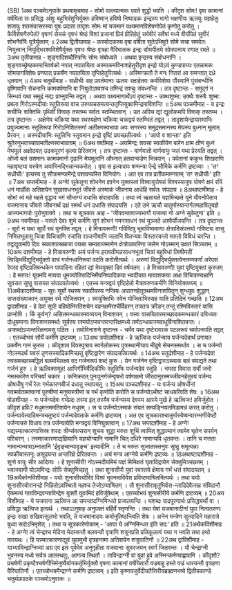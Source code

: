 

  
(SB) 1अथ पञ्चमेऽनुवाके प्रथमामृचमाह - सोमो वल्ल्यात्मकः पवते शुद्धो भवति । कीदृश सोमः! वृषा कामानां वर्षयिता सः प्रसिद्धः अंशुः बहुभिरंशुभिर्युक्तः हविष्मान् हविषो निष्पादकः इन्द्रस्य भागो भक्षणीयः ऋतयुः यज्ञहेतुः शतायुः शतसंवत्सरस्या युषः प्रदाता तादृशः सोमः मां यजमानं वक्ष्यमाणविशेषणोपेतं कृणोतु करोतु । कैर्विशेषणैरुपेतं? वृषाणं सेचकं वृषभं श्रेष्ठं विशां प्रजानां प्रियं प्रीतिहेतुं सर्ववीरं सर्वेषां मध्ये वीर्योपेतं सुवीरं शोभनैर्वीरैः पुत्रैर्युक्तम् ॥
2अथ द्वितीयामाह - कस्योदकस्य वृषा वर्षिता सुतेऽभिषुते सोमे सचा समवेतः नियुत्वान् नियुद्भिरश्वविशेषैर्युक्तः वृषभः श्रेष्ठः वृत्रहा वैरिघातकः इन्द्रः सोमपीतये सोमपानाय रणात् रमते ॥
3अथ तृतीयामाह - शृङ्गादिशब्दैस्त्रिभिः सोमः संबोध्यते । अथवा इन्द्रस्य संबोधनानि । शृङ्गवच्छ्रेष्ठकामाभिवर्षको नपात् नपातयिता अस्माकमविनाशहेतुरीदृश इन्द्रो योऽयं कुण्डपाय्यः एतन्नामकः सोमयागविशेषः प्रणपात् प्रकर्षेण नपातयिता तृप्तिहेतुरित्यर्थः । अस्मिन्क्रतौ ते मनः नितरां आ समन्तात् दध्रे धृतवान् ॥
4अथ चतुर्थीमाह - सध्रीचीः सह प्रवर्तमानाः ऊतयः रक्षाहेतवः कर्मविशेषाः पौंस्यानि पुंसंबन्धीनि वृष्णियानि सेचनानि कामवर्षणानि वा नियुतोऽश्वाश्च तमिन्द्रं सश्चुः संवध्नन्ति । तत्र दृष्टान्तः - समुद्गं न सिन्धवं यथा समुद्रं नद्यः प्राप्नुवन्ति तद्वत् । अथवा वक्ष्यमाणार्थेऽयं दृष्टान्तः - उक्थशुष्मा: उक्थैः शस्त्रैः शुष्माः प्रबला गिरोऽस्मदीयाः स्तुतिरूपा वाच उरुव्यचसमत्यन्ततृप्तियुक्तमिन्द्रमाविशन्ति ॥
5अथ पञ्चमीमाह - य इन्द्रः शचीभिः शक्तिभिः पृथिवीं विष्वक् तस्तम्भ सर्वतः स्तम्भितवान् । उत अपिच द्यां द्युलोकमपि विष्वक् तस्तम्भ । तत्र दृष्टान्तः - अक्षेणेव चक्रिया यथा रथस्यक्षेण चक्रिया चक्रद्वयं स्तम्भितं तद्वत् । तादृशायेन्द्रायास्माभिः प्रयुज्यमानाः स्तुतिरूपा गिरोऽनिशितसर्गा अतीक्ष्णस्वभावा अपः सगरस्य समुद्रसमानस्य मेघस्य बुध्नान् मूलात् प्रैरयन् । अस्मदीयाभिः स्तुतिभिः स्तूयमान इन्द्रो वृष्टिं प्रयच्छतीत्यर्थः । 'आपो व शान्ताः' इति श्रुतेरनुभवाच्चापामतीक्ष्णस्वभावत्वम् ॥
6अथ षष्ठीमाह - अयमिन्द्रः शवसा स्वकीयेन बलेन क्षाम क्षीणं बुध्नं मेघमूलं अक्षोदयत् उदकपूरणं कृत्वा प्रेरितवान् । तत्र दृष्टान्तः - वार्णवातो वार्णवायुः जलं यथा प्रेरयति तद्वत् । ओजो बलं उशमानः कामयमानो दृढानि मेघमूलानि औघ्नात् हतवान्वज्रेण भिन्नवान् । पर्वतानां ककुभः शिखराणि महावृष्ट्या वस्त्रेण अवाभिनद्भिन्नान्यकरोत् । वृषा स इत्यादयः षण्मन्त्रा ऐन्द्रे सौमिके कर्मणि द्रष्टव्याः । 'तꣳ सध्रीचीः' इत्यस्य तु सौत्रामण्यामैन्द्रे पशावप्यस्ति विनियोगः । अत एव तत्र प्रतीकमाम्नातम् 'तꣳ सध्रीचीः' इति ॥
7अथ सप्तमीमाह - हे अग्ने! सुकेतुना शोभनेन ज्ञानेन युक्तस्त्वं विश्वायुपोषसं विश्वस्यायुषः पोषणे क्षमं रयिं धनं मार्डीकं अतिशयेन सुखसाधनभूतं जीवसे अस्माकं जीवनाय आधेहि सर्वतः संपदाय ॥
8अथाष्टमीमाह - हे सोम! त्वं महे महते वृद्धाय भगं सौभाग्यं दधासि संपादयसि । तथा त्वं ऋतायते यज्ञमिच्छते यूने यौवनोपेताय यजमानाय जीवसे जीवनार्थं दक्षं समर्थं धनं दधासि संपादयसि । एते उभे ऋचौ चातुर्मास्यान्तर्गतमहापितृयज्ञे आज्यभागयोः पुरोनुवाक्ये । तथा च सूत्रकार आह - 'जीववन्तावाज्यभागौ यजत्या नो अग्ने सुकेतुना' इति ॥
9अथ नवमीमाह - मरुतो देवाः शुभे कर्मणि सुगं शोभनं गमनसाधनं रथं युञ्जते अश्वैर्योजयन्ति । तत्र दृष्टान्तः - सूरो न यथा सूर्यो रथं युनक्ति तद्वत् । हे मित्रावरूणौ! गविष्टिषु भूमाविष्यमाणाः क्षेत्रादिसंपत्तयो गविष्टयः तासु निमित्तभूतासु चित्रा विचित्राणि रजांसि रञ्जनीयानि जलानि वितन्यवः विस्तारयन्तो मरुतो विविधं चरन्ति । तद्वद्युवामपि दिवः सकाशात्सम्राजा पयसा सम्यग्राजमानेन क्षेत्रोपकारिणा जलेन नोऽस्मान् उक्षतं सिञ्चतम् ॥
10अथ दशमीमाह - हे मित्रावरुणौ! अयं पर्जन्य इरावतीमन्नसाधनभूतां चित्रां बहुविधां त्विषीमतीं त्विड्भिर्विद्युद्भिर्युक्तो वाचं गर्जनध्वनिरूपां वदति करोतीत्यर्थः । अरुणां विद्युद्भिर्युक्तत्वेनारुणवर्णां अरेपसं रेपसा वृष्टिप्रतिबन्धकेन पापादिना रहितां द्यां मेघयुक्तां दिवं वर्षयतम् । हे मित्रावरुणौ! युवां वृष्टियुक्तां कुरुतम् । हे मरुतः! यूयमपि मायया धूमज्योतिरादिभिर्मेघनिष्पादिकया भवदीयया मायाशक्त्या अभ्रा विचित्राण्यभ्राणि सुवसत सुष्ठु वासयत संपादयतेत्यर्थः । एतच्च मन्त्रद्वयं वृष्टिहेतो मैत्रावरुणकर्मणि विनियोक्तव्यम् ॥
11अथैकादशीमाह - सूरः सूर्यो रथस्य स्वकीयस्य नप्त्रियः अपातनहेतून्रथमविनाशयितॄन् शुन्ध्युवः शुद्धान् सप्तसंख्याकान् अयुक्त रथे योजितवान् । स्वयुक्तिभिः स्वेन योजिताभिस्सह याति प्रतिदिनं गच्छति ॥
12अथ द्वादशीमाह - हे देव! सूर्य! वहिष्ठेभिरतिशयेन वहनक्षमैरश्चैर्विहरन् तत्रतत्र क्रीडन् तन्तुं रश्मिविस्तारं यासि प्राप्नोषि । किं कुर्वन्? असितमन्धकारमवव्ययन् विनाशयन् । वस्वः वासयितारमाच्छादकमन्धकारं दविध्वतः दोधूयमानाः विनाशनसमर्थाः सूर्यस्य रश्मयोऽप्स्वन्तरन्तरिक्षमध्ये तमोऽन्धकारमवाधुर्विनाशितवन्तः । अप्शब्दोऽप्यन्तरिक्षनामसु पठितः । तमोविनाशने दृष्टान्तः - चर्मेव यथा दृष्टेरावरकं पटलरूपं चर्मापनयति तद्वत् । एतच्चोभयं सौर्ये कर्मणि द्रष्टव्यम् ॥
13अथ त्रयोदशीमाह - हे ऋत्विजः पर्जन्याय पर्जन्यदेवार्थं प्रगायत प्रकर्षेण गानं कुरुत । कीदृशाय दिवस्पुत्राय स्वर्गलोकस्य पुत्रस्थानीयाय मीढुषे सेचनसमर्थाय । स च पर्जन्यो नोऽस्मदर्थं यवसं तृणसस्यादिकमिच्छतु वृष्टिद्वारेण संपादयत्वित्यर्थः ॥
14अथ चतुर्दशीमाह - हे पर्जन्यदेव! तवसमच्छास्मद्धितं बलमभिलक्ष्य वद गर्जनरूपं शब्दं कुरु । येन गर्जनेन वृष्टिद्वाराऽस्माकं बलं संपद्यते तथा गर्जनं हुरु । हे ऋत्विक्समूह! आभिर्गीभिर्वैदिकीभिः स्तुतिभिः पर्जन्यदेवं स्तुहि । नमसा विवास सर्वो जनो नमस्कारेण परिचर्यां चकार । कनिक्रदत् पुनःपुनर्गर्जन्वृषभो वर्षणक्षमो जीरदानुरस्मज्जीवनहेतुरयं पर्जन्यः ओषधीषु गर्भं रेतः गर्भकारणबीजं दधातु स्थापयतु ॥
15अथ पञ्चदशीमाह - यः पर्जन्य ओषधीनां गवामर्वतामश्वानां पुरुषीणां मनुष्यस्त्रीणां च गर्भं कृणोति करोति स पर्जन्योऽभीष्टं साधयत्विति शेषः ॥
16अथ षोडशीमाह - यः पर्जन्यदेवः गर्भप्रदः तस्मा इत् तस्यैव पर्जन्यस्य देवस्य आस्ये मुखे हे ऋत्विजः! हविर्जुहोत । कीदृशं हविः? मधुमत्तममतिशयेन मधुरम् । स च पर्जन्योऽस्माकं संयतं सम्यङ्नियतमिडामन्नं करत् करोतु । पर्जन्यायेत्यादिमन्त्रचतुष्टयं पर्जन्यदेवताके कर्मणि द्रष्टव्यम् । अत एव सूत्रकारश्चातुर्मास्येष्वन्वारम्भणीयेष्टौ पर्जन्यचरुं विधाय तत्र पर्जन्यायेति मन्त्रद्वयं विनियुक्तवान् ॥
17अथ सप्तदशीमाह - हे अग्ने! यद्यस्मात्कारणात्तिस्रः शरदः त्रीन्संवत्सरान् शुचयः शुद्धा मरुतः शुचिं त्वामित् शुद्धात्मानं त्वामेव घृतेन सपर्यन् परिचरन् । तस्मात्कारणाद्यज्ञियानि यज्ञयोग्यानि नामानि चित् दधिरे नामान्यपि धृतवन्तः । तानि च मत्तता नामान्यन्यत्राऽम्नातानि 'ईदृङ्चान्यादृङ्च' इत्यादीनि । ते च मरुतः सुजातास्तनुवः सुष्ठु समुत्पन्नाः स्वकीयास्तनूः असूदयन्त अन्तरिक्षे प्रेरितवन्तः । अयं मन्त्र आग्नेये कर्मणि द्रष्टव्यः ॥
18अथाष्टादशीमाह - शुनो वायुः सीर आदित्यः । हे शुनासीरौ! नोऽस्मदीयमिमं यज्ञं मिमिक्षतं घृतादिद्रव्येण सेक्तुमिञ्चछतम् । भवत्स्वामी योऽयमिन्द्रः सोपि सेक्तुमिच्छतु । तथा शुनासीरौ युवां स्वस्तये क्षेमाय गर्भं धत्तं संपादयतम् ॥
19अथैकोनविंशीमाह - ययोः शुनासीरयोरिदं विश्वं भुवनमाविवेश प्रविष्टमाश्रितमित्यर्थः । तथा ययोः शुनासीरयोरानन्दो निहितोऽवस्थितो महश्च तेजोऽप्याश्रितम् । तौ शुनासीरावृतुभिर्वस-न्तादिदेवैत्सह संविदानौ ऐकमत्यं गताविन्द्रवन्ताविन्द्रेण युक्तौ युवामिदं हविर्जुषेथाम् । एतच्चोभयं शुनासीरीये कर्मणि द्रष्टव्यम् ॥ 
20अय विंशीमाह - ये यजमाना ऋत्विज आ समन्तादग्निमिन्धते प्रज्वलयन्ति । घशब्दः पादपूरणार्थः प्रसिद्ध्यर्थो वा । प्रसिद्धा ऋत्विज इत्यर्थः । तथाऽऽनुषक् अनुपक्तं बर्हिर्ये स्तृणन्ति । तथा येषां यजमानादीनां युवा नित्यतरुणः इन्द्रः सखा सखिवत्सुलभो भवति, ते यजमानादयः कर्मानुतिष्ठन्त्विति शेषः । अनेन मन्त्रेण सुत्यादिने महारात्रे बुध्वा सदोऽभिमृशेत् । तथा च सूत्रकारेणोक्तम् - 'आघा ये अग्निमिन्धत इति सदः' हति ॥
21अथैकविंशीमाह - हे अग्ने! त्वं चेन्द्रश्च मेदिना मेदस्वन्तौ बलवन्तौ वृत्राणि शत्रूनप्रति प्रतिकूलत्वं यथा न भवति तथा हथो मारयथः । हि यस्मात्कारणाद्युवं युवामुभौ वृत्रहन्तमा अतिशयेन शत्रुघातिनौ ॥
22अथ द्वाविंशीमाह - याभ्यामिन्द्राग्निभ्यां अग्र एव इतः पूर्वमेव अनुगृहीता यजमानाः सुवरजयन् स्वर्गं जितवन्तः । यौ चेन्द्राग्नी भुवनस्य मध्ये सर्वत्र आतस्थतुः, आगत्य स्थितौ । ताविन्द्राग्नी वां युवां हुवे अस्मिन्कर्मण्याह्वयामि । कीदृशौ? प्रचर्षणी प्रकृष्टैश्चर्षणीभिर्मनुष्यैर्यागकर्तृभिर्युक्तौ वृषणा कामानां वर्षयितारौ वज्रबाहू हस्ते वज्रं धारयन्तौ वृत्रहणा वैरिघातिनौ । एतच्चोभयमैन्द्राग्ने कर्मणि द्रष्टव्यम् ॥
इति कृष्णयजुर्वेदीयतैत्तिरीयब्राह्मणभष्ये द्वितीयकाण्डे चतुर्थप्रपाठके पञ्चमोऽनुवाकः ॥  
